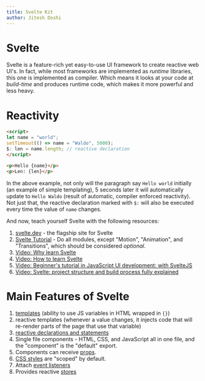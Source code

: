 ```yaml
---
title: Svelte Kit
author: Jitesh Doshi
---
```


# Svelte

Svelte is a feature-rich yet easy-to-use UI framework to create reactive web UI's. In fact, while most frameworks are implemented as *runtime* libraries, this one is implemented as compiler. Which means it looks at your code at *build-time* and produces runtime code, which makes it more powerful and less heavy.

# Reactivity

```html
<script>
let name = "world";
setTimeout(() => name = "Waldo", 5000);
$: len = name.length; // reactive declaration
</script>

<p>Hello {name}</p>
<p>Len: {len}</p>
```

In the above example, not only will the paragraph say `Hello world` initially (an example of simple templating), 5 seconds later it will automatically update to `Hello Waldo` (result of automatic, compiler enforced reactivity). Not just that, the reactive declaration marked with `$:` will also be executed every time the value of `name` changes.

And now, teach yourself Svelte with the following resources:

1. [svelte.dev](https://svelte.dev) - the flagship site for Svelte
2. [Svelte Tutorial](https://svelte.dev/tutorial) - Do all modules, except "Motion", "Animation", and "Transitions", which should be considered *optional*.
3. [Video: Why learn Svelte](https://www.youtube.com/watch?v=CsEPsFrBQ94)
4. [Video: How to learn Svelte](https://www.youtube.com/watch?v=hoGsNORT2b0)
5. [Video: Beginner's tutorial in JavaScript UI development: with SvelteJS](https://www.youtube.com/watch?v=E5FmzsQWBh0)
6. [Video: Svelte: project structure and build process fully explained](https://www.youtube.com/watch?v=gNrZbNQglho)

# Main Features of Svelte

1. [templates](https://svelte.dev/docs#Template_syntax) (ability to use JS variables in HTML wrapped in `{}`)
2. reactive templates (whenever a value changes, it injects code that will re-render parts of the page that use that variable)
3. [reactive declarations and statements](https://svelte.dev/docs#3_$_marks_a_statement_as_reactive)
4. Single file components - HTML, CSS, and JavaScript all in one file, and the "component" is the "default" export.
5. Components can receive [props](https://svelte.dev/docs#1_export_creates_a_component_prop).
6. [CSS styles](https://svelte.dev/docs#style) are "scoped" by default.
7. Attach [event listeners](https://svelte.dev/docs#on_element_event)
8. Provides reactive [stores](https://svelte.dev/docs#svelte_store)